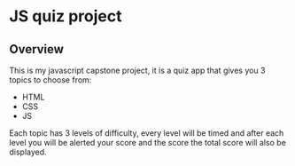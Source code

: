 # JS quiz project
## Overview
This is my javascript capstone project, it is a quiz app that gives you 3 topics to choose from:
- HTML
- CSS
- JS

Each topic has 3 levels of difficulty, every level will be timed and after each level you will be alerted your score and the score the total score will also be displayed.
